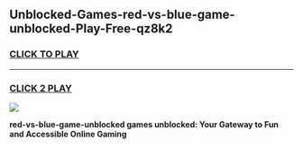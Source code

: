 
## Unblocked-Games-red-vs-blue-game-unblocked-Play-Free-qz8k2
<h3>
<a href="https://premium76.site?title=red-vs-blue-game-unblocked&ref=22A">CLICK TO PLAY</a></h3>
<hr>

<h3>
<a href="https://premium76.site?title=red-vs-blue-game-unblocked&ref=22A">CLICK 2 PLAY</a>
  
</h3>

<a href="https://premium76.site?title=red-vs-blue-game-unblocked&ref=22A"><img src="https://clearcache.store/games.png"></a>


**red-vs-blue-game-unblocked games unblocked: Your Gateway to Fun and Accessible Online Gaming**
